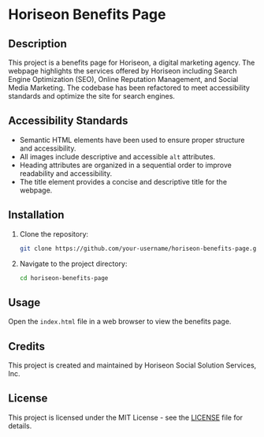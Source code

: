 # Horiseon Benefits Page

## Description
This project is a benefits page for Horiseon, a digital marketing agency. The webpage highlights the services offered by Horiseon including Search Engine Optimization (SEO), Online Reputation Management, and Social Media Marketing. The codebase has been refactored to meet accessibility standards and optimize the site for search engines.

## Accessibility Standards
- Semantic HTML elements have been used to ensure proper structure and accessibility.
- All images include descriptive and accessible `alt` attributes.
- Heading attributes are organized in a sequential order to improve readability and accessibility.
- The title element provides a concise and descriptive title for the webpage.

## Installation
1. Clone the repository:
    ```bash
    git clone https://github.com/your-username/horiseon-benefits-page.git
    ```
2. Navigate to the project directory:
    ```bash
    cd horiseon-benefits-page
    ```

## Usage
Open the `index.html` file in a web browser to view the benefits page.

## Credits
This project is created and maintained by Horiseon Social Solution Services, Inc.

## License
This project is licensed under the MIT License - see the [LICENSE](LICENSE) file for details.
